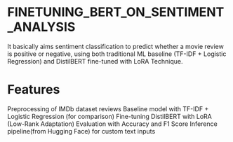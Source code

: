 # FINETUNING_BERT_ON_SENTIMENT_ANALYSIS

It basically aims sentiment classification to predict whether a movie review is positive or negative, using both traditional ML baseline (TF-IDF + Logistic Regression) and DistilBERT fine-tuned with LoRA Technique.



# Features
Preprocessing of IMDb dataset reviews
Baseline model with TF-IDF + Logistic Regression (for comparison)
Fine-tuning DistilBERT with LoRA (Low-Rank Adaptation) 
Evaluation with Accuracy and F1 Score
Inference pipeline(from Hugging Face) for custom text inputs
